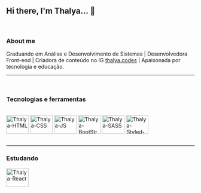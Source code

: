 ## Hi there, I'm Thalya... 👋
<br/>



### About me
Graduando em Análise e Desenvolvimento de Sistemas | Desenvolvedora Front-end | Criadora de conteúdo no IG <a href="https://www.instagram.com/thalya.codes/" target="_blank">thalya.codes</a> | Apaixonada por tecnologia e educação.
<hr style="height:  1px;"> 

<br/>

### Tecnologias e ferramentas
<div style="display: inline_block"><br>
  <img align="center" alt="Thalya-HTML" height="50" width="60" src="https://cdn.jsdelivr.net/gh/devicons/devicon/icons/html5/html5-original-wordmark.svg">
  <img align="center" alt="Thalya-CSS" height="50" width="60" src="https://cdn.jsdelivr.net/gh/devicons/devicon/icons/css3/css3-plain-wordmark.svg">
  <img align="center" alt="Thalya-JS" height="50" width="60" src="https://cdn.jsdelivr.net/gh/devicons/devicon/icons/javascript/javascript-original.svg">
  <img align="center" alt="Thalya-BootStrap" height="50" width="60" src="https://cdn.jsdelivr.net/gh/devicons/devicon/icons/bootstrap/bootstrap-plain.svg">
  <img align="center" alt="Thalya-SASS" height="50" width="60" src="https://cdn.jsdelivr.net/gh/devicons/devicon/icons/sass/sass-original.svg">
  <img align="center" alt="Thalya-Styled-Components" height="50" width="60" src="https://i.ibb.co/ydkG6cv/img.png">
</div>
<br/>
<hr> 

### Estudando
  <img align="center" alt="Thalya-React" height="50" width="60" src="https://cdn.jsdelivr.net/gh/devicons/devicon/icons/react/react-original.svg">
  

<!--
